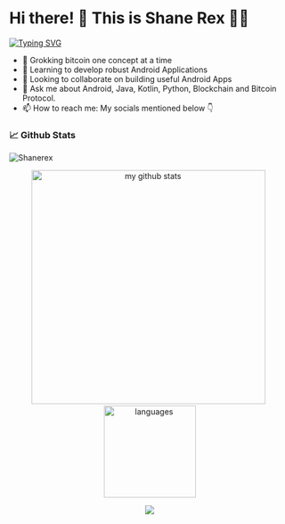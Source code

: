 <!--
**Shanerex/Shanerex** is a ✨ _special_ ✨ repository because its `README.md` (this file) appears on your GitHub profile.

Here are some ideas to get you started:


-->


#  Hi there! 👋 This is Shane Rex 👨‍💻

[![Typing SVG](https://readme-typing-svg.herokuapp.com?font=Ubuntu&color=%2336BCF7&lines=%E2%9C%93+Android+developer;%E2%9C%93+Blockchain+Enthusiast;%E2%9C%93+Python+Developer;%E2%9C%93+Blogger;%E2%9C%93+Cryptocurrency+Maximalist;%E2%9C%93+Photo+Editing+and+Graphics+Designer)](https://git.io/typing-svg)

- 🔭 Grokking bitcoin one concept at a time
- 🌱 Learning to develop robust Android Applications
- 👯 Looking to collaborate on building useful Android Apps
- 💬 Ask me about Android, Java, Kotlin, Python, Blockchain and Bitcoin Protocol.
- 📫 How to reach me: My socials mentioned below 👇

### 📈 Github Stats
<!-- status codes -->
<img src="https://komarev.com/ghpvc/?username=Shanerex" alt="Shanerex"/>
</p>
  
<p align="center">
<img src="https://github-readme-stats.vercel.app/api?username=Shanerex&show_icons=true&theme=tokyonight" alt="my github stats" width="420"/>&nbsp;
<img src="https://github-readme-stats.vercel.app/api/top-langs/?username=Shanerex&layout=compact&theme=tokyonight" alt="languages" height="165">
</p>

<p align=center>
<img src="https://github-readme-streak-stats.herokuapp.com?user=Shanerex&theme=tokyonight&date_format=M%20j%5B%2C%20Y%5D"></img>
</p>
